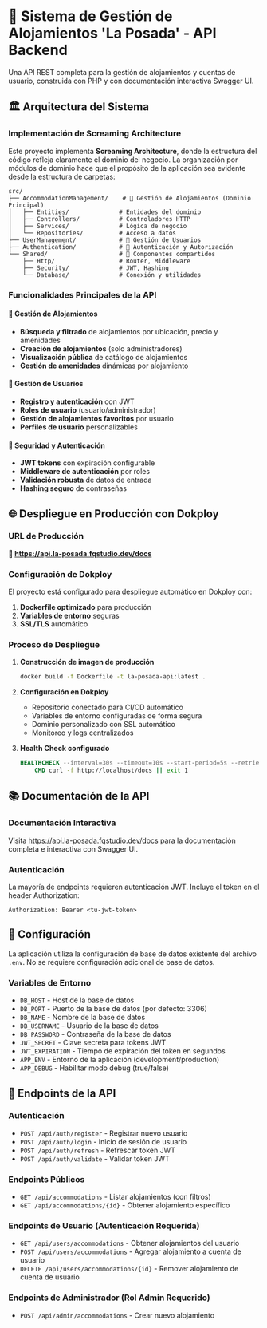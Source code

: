 # 🏨 Sistema de Gestión de Alojamientos 'La Posada' - API Backend

Una API REST completa para la gestión de alojamientos y cuentas de usuario, construida con PHP y con documentación interactiva Swagger UI.

## 🏛️ Arquitectura del Sistema

### Implementación de Screaming Architecture

Este proyecto implementa **Screaming Architecture**, donde la estructura del código refleja claramente el dominio del negocio. La organización por módulos de dominio hace que el propósito de la aplicación sea evidente desde la estructura de carpetas:

```
src/
├── AccommodationManagement/    # 🏨 Gestión de Alojamientos (Dominio Principal)
│   ├── Entities/              # Entidades del dominio
│   ├── Controllers/           # Controladores HTTP
│   ├── Services/              # Lógica de negocio
│   └── Repositories/          # Acceso a datos
├── UserManagement/            # 👥 Gestión de Usuarios
├── Authentication/            # 🔐 Autenticación y Autorización
└── Shared/                    # 🔧 Componentes compartidos
    ├── Http/                  # Router, Middleware
    ├── Security/              # JWT, Hashing
    └── Database/              # Conexión y utilidades
```

### Funcionalidades Principales de la API

#### 🏨 Gestión de Alojamientos
- **Búsqueda y filtrado** de alojamientos por ubicación, precio y amenidades
- **Creación de alojamientos** (solo administradores)
- **Visualización pública** de catálogo de alojamientos
- **Gestión de amenidades** dinámicas por alojamiento

#### 👥 Gestión de Usuarios
- **Registro y autenticación** con JWT
- **Roles de usuario** (usuario/administrador)
- **Gestión de alojamientos favoritos** por usuario
- **Perfiles de usuario** personalizables

#### 🔐 Seguridad y Autenticación
- **JWT tokens** con expiración configurable
- **Middleware de autenticación** por roles
- **Validación robusta** de datos de entrada
- **Hashing seguro** de contraseñas

## 🌐 Despliegue en Producción con Dokploy

### URL de Producción
**🔗 https://api.la-posada.fqstudio.dev/docs**

### Configuración de Dokploy

El proyecto está configurado para despliegue automático en Dokploy con:

1. **Dockerfile optimizado** para producción
2. **Variables de entorno** seguras
3. **SSL/TLS** automático

### Proceso de Despliegue

1. **Construcción de imagen de producción**
   ```bash
   docker build -f Dockerfile -t la-posada-api:latest .
   ```

2. **Configuración en Dokploy**
   - Repositorio conectado para CI/CD automático
   - Variables de entorno configuradas de forma segura
   - Dominio personalizado con SSL automático
   - Monitoreo y logs centralizados

3. **Health Check configurado**
   ```dockerfile
   HEALTHCHECK --interval=30s --timeout=10s --start-period=5s --retries=3 \
       CMD curl -f http://localhost/docs || exit 1
   ```

## 📚 Documentación de la API

### Documentación Interactiva
Visita https://api.la-posada.fqstudio.dev/docs para la documentación completa e interactiva con Swagger UI.

### Autenticación
La mayoría de endpoints requieren autenticación JWT. Incluye el token en el header Authorization:
```
Authorization: Bearer <tu-jwt-token>
```

## 🔧 Configuración

La aplicación utiliza la configuración de base de datos existente del archivo `.env`. No se requiere configuración adicional de base de datos.

### Variables de Entorno
- `DB_HOST` - Host de la base de datos
- `DB_PORT` - Puerto de la base de datos (por defecto: 3306)
- `DB_NAME` - Nombre de la base de datos
- `DB_USERNAME` - Usuario de la base de datos
- `DB_PASSWORD` - Contraseña de la base de datos
- `JWT_SECRET` - Clave secreta para tokens JWT
- `JWT_EXPIRATION` - Tiempo de expiración del token en segundos
- `APP_ENV` - Entorno de la aplicación (development/production)
- `APP_DEBUG` - Habilitar modo debug (true/false)

## 📝 Endpoints de la API

### Autenticación
- `POST /api/auth/register` - Registrar nuevo usuario
- `POST /api/auth/login` - Inicio de sesión de usuario
- `POST /api/auth/refresh` - Refrescar token JWT
- `POST /api/auth/validate` - Validar token JWT

### Endpoints Públicos
- `GET /api/accommodations` - Listar alojamientos (con filtros)
- `GET /api/accommodations/{id}` - Obtener alojamiento específico

### Endpoints de Usuario (Autenticación Requerida)
- `GET /api/users/accommodations` - Obtener alojamientos del usuario
- `POST /api/users/accommodations` - Agregar alojamiento a cuenta de usuario
- `DELETE /api/users/accommodations/{id}` - Remover alojamiento de cuenta de usuario

### Endpoints de Administrador (Rol Admin Requerido)
- `POST /api/admin/accommodations` - Crear nuevo alojamiento
